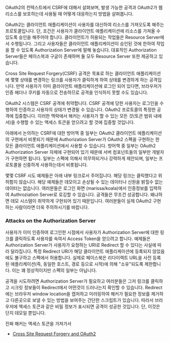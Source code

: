 OAuth2의 컨텍스트에서 CSRF에 대해서 살펴보며, 발생 가능한 공격과 OAuth2가 웹 리소스를 보호하는데 사용될 때 어떻게 대응하는지 방법을 살펴봅니다.

OAuth2는 클라이언트 애플리케이션이 사용자를 대신하여 리소스를 가져오도록 해주는 프로토콜입니다. 단, 조건은 사용자가 클라이언트 애플리케이션에 리소스를 가져올 수 있도록 승인을 해주어야 합니다. 클라이언트가 허용되는 작업들은 Resource Server에서 수행됩니다. 그리고 사용자들은 클라이언트 애플리케이션이 승인된 것에 한하여 작업을 할 수 있도록 Authorization Server에 말해 놓습니다. 대표적인 Authorization Server들은 페이스븍과 구글이 존재하며 둘 모두 Resource Server 또한 제공하고 있습니다.

Cross Site Request Forgery(CSRF) 공격은 목표로 하는 클라이언트 애플리케이션에 몇몇 상태를 변경하는 링크를 사용자가 클릭하게 하여 상태를 변경하게 하는 공격입니다. 만약 사용자가 이미 클라이언트 애플리케이션에 로그인 되어 있다면, 브라우저가 인증 헤더나 쿠키를 자동으로 전송하므로 공격을 인식하지 못할 수도 있습니다. 

OAuth2 시스템은 CSRF 공격에 취약합니다. CSRF 공격에 당한 사용자는 로그인을 수행하여 인증하고 사용자의 상태가 변경될 수 있습니다. OAuth2 프로토콜의 특정한 공격에 집중합니다. 이러한 맥락에서 해커는 사용자가 할 수 있는 모든 것(토큰 범위 내에서)을 수행할 수 있는 액세스 토큰을 얻으려고 할 것에 집중할 것입니다.

아래에서 논의하는 CSRF에 대한 방어책 중 일부는 OAuth2 클라이언트 애플리케이션의 구현에서 비롯되기 때문에 Authorization Server가 OAuth2 스펙을 구현하는 한 모든 클라이언트 애플리케이션에서 사용할 수 있습니다. 방어책 중 일부는 OAuth2 Authorization Server 자체에 구현되어 있기 때문에 서버 컴포넌트들의 일부만 개발자가 구현하면 됩니다. 일부는 스펙에 의해서 의무하되거나 강력하게 제안되며, 일부는 프로토콜을 신중하게 사용하는데서 비롯됩니다. 

몇몇 CSRF 시도 예제들은 아래 내부 링크로서 주어집니다. 해당 링크는 클릭했다고 위허함지 않습니다. 해당 예제들은 데모이고 손상될 수 있는 데이터나 신원을 밝힐수 없는 데이터는 없습니다. 여러분들은 로그인 화면 (marissa/koala)에서 인증정보를 입력하여 Authroziation Server로 로깅할 수 있습니다. 공격들은 무조건 성공합니다. 왜냐하면 데모 시스템이 취약하게 구현되어 있기 때문입니다. 여러분들이 실제 OAuth2 구현하는 사람이라면 더욱 주의하시기를 바랍니다.

### Attacks on the Authorization Server
사용자가 이미 인증하여 로그인한 시점에서 사용자가 Authorization Server에 대한 링크를 클릭하도록 사용자를 속여서 Access Token을 얻으려고 합니다. 예제들은 Authorization Server가 사용자가 요청하는 URI로 Redirect 할 수 있다는 사실에 따라 달라집니다. 특정 Redirect URI가 해당 클라이언트 애플리케이션에 등록되지 않았음에도 불구하고 스펙에서 허용합니다. 실제로 페이스북은 리다이렉트 URL을 사전 등록된 애플리케이션(즉, 동일한 호스트, 경로 등으로 시작)에 의해 "소유"되도록 제한합니다. 이는 꽤 정상적이지만 스펙의 일부는 아닙니다.

공격을 시도하려면 Authorization Server가 필요하고 여러분들은 그저 링크를 클릭하고 시크릿 정보들이 Redirect에서 어떤것이 드러나는지 확인할 수 있습니다. Redirect에는 브라우저 window location을 캡처하고 미러링하여 해커가 필요한 정보를 제거하고 다른곳으로 보낼 수 있는 방법을 보여주는 간단한 스크립트가 있습니다. 따라서 브라우저에 액세스 토큰과 같은 비밀 정보가 표시되면 공격이 성공한 것입니다. 단, 이것은 단지 데모일 뿐입니다.

진짜 해커는 액세스 토큰을 가져가서 


- [Cross Site Request Forgery and OAuth2](https://spring.io/blog/2011/11/30/cross-site-request-forgery-and-oauth2)

